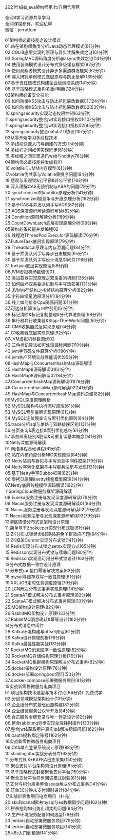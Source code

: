 2021年蚂蚁java架构师第七/八期含项目

全网it学习资源共享学习<br>全网课程都有，欢迎私聊<br>微信：jerryttom<br>

01架构师必备技能之设计模式<br> 01.站在架构师角度分析Java动态代理模式(61分钟)<br> 02.CGLIB底层实现的原理与异步注解失效之谜(61分钟)<br> 03.SpringMVC源码角度分析@async失效之谜(141分钟)<br> 04.使用装饰模式设计分布式多级缓存框架(82分钟)<br> 05.使用观察者模式设计异步多渠道群发框架(82分钟)<br> 06.深入研究单例模式底层原理与防止破解(189分钟)<br> 07.基于责任链模式构建企业级风控系统(141分钟)<br> 08.基于策略模式重构多重if判断(124分钟)<br> 02架构师必备安全技能<br> 09.如何防御XSS攻击与防止抓包篡改数据01(124分钟)<br> 09.如何防御XSS攻击与防止抓包篡改数据02(63分钟)<br> 10.springsecurity实现动态权限控制(63分钟)<br> 11.springsecurity整合jwt实现接口授权01(107分钟)<br> 11.springsecurity整合jwt实现接口授权02(85分钟)<br> 12.springsecurity整合oatuh2.0协议(107分钟)<br> 03从零开始学习多线程技术<br> 13.多线程快速入门与创建的方式(150分钟)<br> 14.多线程之间如何实现同步(61分钟)<br> 15.多线程之间实现通讯wait与notify(76分钟)<br> 04架构师必备技能并发编程01<br> 16.volatile与JMM内存模型(61分钟)<br> 17.volatile伪共享与Volatile重排序问题(84分钟)<br> 18.悲观与乐观锁&amp;公平锁&amp;非公平锁(76分钟)<br> 19.深入理解CAS无锁机制与ABA的问题(79分钟)<br> 20.synchronized的monitor原理分析(141分钟)<br> 21.synchronized锁竞争与升级原理分析(162分钟)<br> 22.基于CAS与并发队列手写AQS(82分钟)<br> 23.AQS深度源码解读源码解读(82分钟)<br> 24.Condition源码解读分析(189分钟)<br> 25.CountDownLatch底层实现原理分析(98分钟)<br> 05架构必备技能并发编程02<br> 26.线程池ThreadPoolExecutor源码解读(76分钟)<br> 27.FutureTask底层实现原理(79分钟)<br> 28.Threadlocal原理与内存泄漏问题(84分钟)<br> 29.基于并发队列手写异步日志框架(95分钟)<br> 30.基于并发队列手写设计消息中间件(118分钟)<br> 31.forkjoin底层实现原理(58分钟)<br> 06JVM虚拟机参数调优01<br> 32.类加载器实现原理之双亲委派机制(126分钟)<br> 33.如何破坏双亲委派机制与手写热部署(131分钟)<br> 34.JVM内存结构之栈帧结构原理分析(82分钟)<br> 35.字符串常量池原理分析(84分钟)<br> 36.线上如何排查Cpu飚高问题(61分钟)<br> 37.可达分析算法与四种引用(61分钟)<br> 38.标记清除&amp;标记复制整理&amp;分代算法原理(98分钟)<br> 39.串行和并行收集器&amp;Stop-The-World问题(50分钟)<br> 40.CMS收集器底层实现原理(74分钟)<br> 41.G1收集器底层实现原理(92分钟)<br> 07JVM虚拟机参数调优02<br> 42.三色标记算法如何处理漏标问题(110分钟)<br> 43.jvm字节码文件原理分析(190分钟)<br> 44.jvm生产环境实战性能调优(95分钟)<br> 08HashMap与ConcurrenthashMap源码解读<br> 45.HashMap8源码解读01(61分钟)<br> 46.HashMap8源码解读02(84分钟)<br> 47.ConcurrenthashMap源码解读01(76分钟)<br> 48.ConcurrenthashMap源码解读02(141分钟)<br> 49.HashMap与ConcurrenthashMap源码总结(82分钟)<br> 09MySQL深度原理解析<br> 52.MySQL架构与执行流程原理(61分钟)<br> 53.MySQL索引底层实现原理(61分钟)<br> 54.MySQL定位慢查询与索引优化原则(84分钟)<br> 55.trace分析sql与单路与双路排序区别(131分钟)<br> 56.分页查询&amp;表连接&amp;索引优化总结(61分钟)<br> 57.事务隔离级别&amp;脏读&amp;可重复读基本概念(141分钟)<br> 10Netty深度源码解读<br> 01.网络编程基础课程(61分钟)<br> 02.站在内核角度分析NIO实现原理(84分钟)<br> 03.Netty站包与拆包与手写消息中间件框架(79分钟)<br> 04.Netty序列化框架与手写服务注册与发现(131分钟)<br> 05.基于Netty手写Dubbo框架(82分钟)<br> 06.零拷贝原理&amp;netty线程模型原理(141分钟)<br> 07.Netty底层线程模型源码解读(162分钟)<br> 11SpringCloud微服务框架源码解读<br> 08.Eureka服务注册与发现深度源码解读(79分钟)<br> 09.Nacos服务注册与发现深度源码解读01(84分钟)<br> 10.Nacos服务注册与发现深度源码解读02(79分钟)<br> 11.Nacos服务注册与发现深度源码解读03(79分钟)<br> 12彻底搞懂分布式锁架构设计原理<br> 11.简单基于Zookeeper实现分布式锁(61分钟)<br> 12.ZK分布式锁续命&amp;超时&amp;避免羊群效应问题(84分钟)<br> 13.ZK框架Curator实现分布式锁(141分钟)<br> 14.Redis实现分布式锁之setnx实现方式(65分钟)<br> 15.Redisson实现分布式锁与续命问题(80分钟)<br> 16.Redisson实现高可用分布式锁设计(162分钟)<br> 13分布式数据一致性设计原理<br> 17.分布式rpc接口幂等解决方案(63分钟)<br> 18.mysql与缓存双写一致性原理(61分钟)<br> 19.XXLJOB定时任务调度原理(79分钟)<br> 20.LCN解决分布式事务实现原理(141分钟)<br> 21.SeataAT模式解决分布式事务原理(82分钟)<br> 22.SeataAT模式解决分布式事务原理(131分钟)<br> 25.MQ架构设计原理(82分钟)<br> 26.RabbitMQ架构设计原理(133分钟)<br> 27.RabbitMQ消息确认&amp;幂等设计(162分钟)<br> 14分布式消息中间件<br> 28.Kafka环境构建与offset原理(61分钟)<br> 29.Kafka设计原理剖析(76分钟)<br> 30.Kafka最佳性能实战(131分钟)<br> 31.RocketMQ消息顺序一致性原理(82分钟)<br> 32.RocketMQ存储结构原理分析(76分钟)<br> 34.RocketMQ集群架构原理解决分布式事务(82分钟)<br> 35.docker架构设计原理(76分钟)<br> 36.docker部署springboot项目(50分钟)<br> 37.docker-compose部署微服务项目(81分钟)<br> 15实战新零售微服务电商项目<br> 01.项目架构技术选型与技术讨论(84分钟) 免费试学<br> 02.分层领域模型架构设计(131分钟)<br> 03.企业级分布式基础设施构建(82分钟)<br> 04.企业级微服务公众号开发(84分钟)<br> 05.会员服务令牌登录与唯一登录设计(82分钟)<br> 06.整合rabbitmq异步实现处理耗时操作(133分钟)<br> 07.整合jwt&amp;获取用户真实ip&amp;解决跨域问题(162分钟)<br> 08.oauth授权绑定账号(162分钟)<br> 16实战新零售微服务电商项目<br> 09.CAS单点登录系统设计原理(98分钟)<br> 10.shadingjdbc实战分表分库(63分钟)<br> 11.分布式ELK+KAFKA日志采集(150分钟)<br> 12.聚合支付平台架构的设计原理(85分钟)<br> 13.基于策略模式封装聚合支付平台(150分钟)<br> 14.聚合支付平台异步回调模式封装(61分钟)<br> 17.支付与积分服务整合seata解决分布式事务(141分钟)<br> 18.订单30分钟未支付超时设计(84分钟)<br> 17实战新零售项目电商项目（补充）<br> 20.sku和canal解决mysql与es数据同步问题(162分钟)<br> 21.秒杀抢购如何防止超卖的问题(84分钟)<br> 22.生产环境服务配置如何选型(76分钟)<br> 23.jenkins自动部署微服务项目(79分钟)<br> 24.jenkins自动部署微服务项目(141分钟)<br> 25.k8s入门到精通(141分钟)